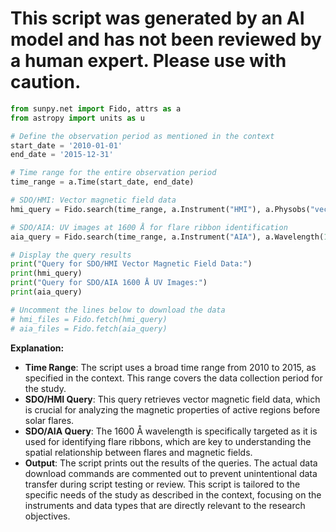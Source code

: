 # This script was generated by an AI model and has not been reviewed by a human expert. Please use with caution.

```python
from sunpy.net import Fido, attrs as a
from astropy import units as u

# Define the observation period as mentioned in the context
start_date = '2010-01-01'
end_date = '2015-12-31'

# Time range for the entire observation period
time_range = a.Time(start_date, end_date)

# SDO/HMI: Vector magnetic field data
hmi_query = Fido.search(time_range, a.Instrument("HMI"), a.Physobs("vector_magnetic_field"))

# SDO/AIA: UV images at 1600 Å for flare ribbon identification
aia_query = Fido.search(time_range, a.Instrument("AIA"), a.Wavelength(1600 * u.Angstrom))

# Display the query results
print("Query for SDO/HMI Vector Magnetic Field Data:")
print(hmi_query)
print("Query for SDO/AIA 1600 Å UV Images:")
print(aia_query)

# Uncomment the lines below to download the data
# hmi_files = Fido.fetch(hmi_query)
# aia_files = Fido.fetch(aia_query)
```

**Explanation:**
- **Time Range**: The script uses a broad time range from 2010 to 2015, as specified in the context. This range covers the data collection period for the study.
- **SDO/HMI Query**: This query retrieves vector magnetic field data, which is crucial for analyzing the magnetic properties of active regions before solar flares.
- **SDO/AIA Query**: The 1600 Å wavelength is specifically targeted as it is used for identifying flare ribbons, which are key to understanding the spatial relationship between flares and magnetic fields.
- **Output**: The script prints out the results of the queries. The actual data download commands are commented out to prevent unintentional data transfer during script testing or review. This script is tailored to the specific needs of the study as described in the context, focusing on the instruments and data types that are directly relevant to the research objectives.
